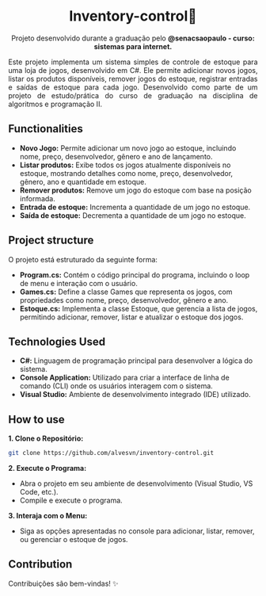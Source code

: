 <h1 align="center">Inventory-control📝</h1>

<p align="center">Projeto desenvolvido durante a graduação pelo <b>@senacsaopaulo - curso: sistemas para internet.</b></p>
<p align="justify">Este projeto implementa um sistema simples de controle de estoque para uma loja de jogos, desenvolvido em C#. Ele permite adicionar novos jogos, listar os produtos disponíveis, remover jogos do estoque, registrar entradas e saídas de estoque para cada jogo. Desenvolvido como parte de um projeto de estudo/prática do curso de graduação na disciplina de algoritmos e programação II. </p>




## Functionalities

- <strong>Novo Jogo:</strong> Permite adicionar um novo jogo ao estoque, incluindo nome, preço, desenvolvedor, gênero e ano de lançamento.
- <strong>Listar produtos:</strong> Exibe todos os jogos atualmente disponíveis no estoque, mostrando detalhes como nome, preço, desenvolvedor, gênero, ano e quantidade em estoque.
- <strong>Remover produtos:</strong> Remove um jogo do estoque com base na posição informada.
- <strong>Entrada de estoque:</strong> Incrementa a quantidade de um jogo no estoque.
- <strong>Saída de estoque:</strong> Decrementa a quantidade de um jogo no estoque.

## Project structure

O projeto está estruturado da seguinte forma:

- <strong>Program.cs:</strong> Contém o código principal do programa, incluindo o loop de menu e interação com o usuário.
- <strong>Games.cs:</strong> Define a classe Games que representa os jogos, com propriedades como nome, preço, desenvolvedor, gênero e ano.
- <strong>Estoque.cs:</strong> Implementa a classe Estoque, que gerencia a lista de jogos, permitindo adicionar, remover, listar e atualizar o estoque dos jogos.

## Technologies Used
- <strong>C#:</strong> Linguagem de programação principal para desenvolver a lógica do sistema.
- <strong>Console Application:</strong> Utilizado para criar a interface de linha de comando (CLI) onde os usuários interagem com o sistema.
- <strong>Visual Studio:</strong> Ambiente de desenvolvimento integrado (IDE) utilizado.


## How to use

<strong>1. Clone o Repositório:</strong>
```bash
git clone https://github.com/alvesvn/inventory-control.git
```

<strong>2. Execute o Programa:</strong>
- Abra o projeto em seu ambiente de desenvolvimento (Visual Studio, VS Code, etc.).
- Compile e execute o programa.

<strong>3. Interaja com o Menu:</strong>
- Siga as opções apresentadas no console para adicionar, listar, remover, ou gerenciar o estoque de jogos.

 ## Contribution

Contribuições são bem-vindas! ✨
